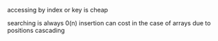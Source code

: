 accessing by index or key is cheap

searching is always 0(n)
insertion can cost in the case of arrays due to positions cascading
